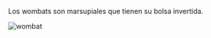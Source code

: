 Los wombats son marsupiales que tienen su bolsa invertida.


![wombat](https://th.bing.com/th/id/R.92b29f25da5a0f1343e1474de66c321c?rik=2Q7c1xoT28eN%2bA&riu=http%3a%2f%2fwww.clubanimal.net%2fwp-content%2fuploads%2f2020%2f03%2fwombat-825x510.jpg&ehk=anlIEGK2VWyv1Kh9V6H21X%2fLT8oHfDSARd7orm8Xqqw%3d&risl=&pid=ImgRaw&r=0)